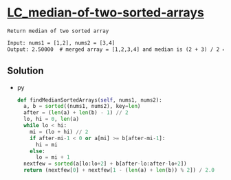 # [LC_median-of-two-sorted-arrays](https://leetcode.com/problems/median-of-two-sorted-arrays)

```en
Return median of two sorted array
```

```txt
Input: nums1 = [1,2], nums2 = [3,4]
Output: 2.50000  # merged array = [1,2,3,4] and median is (2 + 3) / 2 = 2.5
```

## Solution

* py

  ```py
  def findMedianSortedArrays(self, nums1, nums2):
    a, b = sorted((nums1, nums2), key=len)
    after = (len(a) + len(b) - 1) // 2
    lo, hi = 0, len(a)
    while lo < hi:
      mi = (lo + hi) // 2
      if after-mi-1 < 0 or a[mi] >= b[after-mi-1]:
        hi = mi
      else:
        lo = mi + 1
    nextfew = sorted(a[lo:lo+2] + b[after-lo:after-lo+2])
    return (nextfew[0] + nextfew[1 - (len(a) + len(b)) % 2]) / 2.0
  ```
